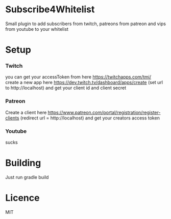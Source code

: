 # Subscribe4Whitelist
Small plugin to add subscribers from twitch, patreons from patreon and vips from youtube to your whitelist

# Setup

### Twitch

you can get your accessToken from here https://twitchapps.com/tmi/  
create a new app here https://dev.twitch.tv/dashboard/apps/create (set url to http://localhost) 
and get your client id and client secret

### Patreon

Create a client here https://www.patreon.com/portal/registration/register-clients (redirect url = http://localhost)
and get your creators access token

### Youtube

sucks

# Building
Just run gradle build

# Licence
MIT